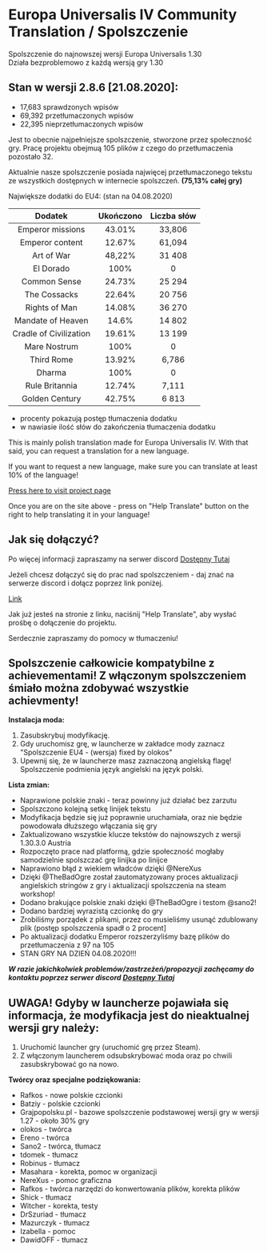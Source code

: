 Europa Universalis IV Community Translation / Spolszczenie
===
Spolszczenie do najnowszej wersji Europa Universalis 1.30  
Działa bezproblemowo z każdą wersją gry 1.30

Stan w  wersji 2.8.6 [21.08.2020]:
---
 * 17,683 sprawdzonych wpisów
 * 69,392 przetłumaczonych wpisów
 * 22,395 nieprzetłumaczonych wpisów

Jest to obecnie najpełniejsze spolszczenie, stworzone przez społeczność gry.
Pracę projektu obejmuą 105 plików z czego do przetłumaczenia pozostało 32.

Aktualnie nasze spolszczenie posiada najwięcej przetłumaczonego tekstu ze wszystkich dostępnych w internecie spolszczeń. **(75,13% całej gry)**

Największe dodatki do EU4:
(stan na 04.08.2020)

|         Dodatek        | Ukończono | Liczba słów |
|:----------------------:|:---------:|:-----------:|
| Emperor missions       | 43.01%    | 33,806      |
| Emperor content        | 12.67%    | 61,094      |
| Art of War             | 48,22%    | 31 408      |
| El Dorado              | 100%      |      0      |
| Common Sense           | 24.73%    | 25 294      |
| The Cossacks           | 22.64%    | 20 756      |
| Rights of Man          | 14.08%    | 36 270      |
| Mandate of Heaven      | 14.6%     | 14 802      |
| Cradle of Civilization | 19.61%    | 13 199      |
| Mare Nostrum           | 100%      |      0      |
| Third Rome             | 13.92%    |  6,786      |
| Dharma                 | 100%      |      0      |
| Rule Britannia         | 12.74%    |  7,111      |
| Golden Century         | 42.75%    |  6 813      |

 * procenty pokazują postęp tłumaczenia dodatku
 * w nawiasie ilość słów do zakończenia tłumaczenia dodatku

This is mainly polish translation made for Europa Universalis IV.
With that said, you can request a translation for a new language.

If you want to request a new language, make sure you can translate at least 10% of the language!

[Press here to visit project page](https://www.transifex.com/europa-universalis-iv-community-translation/Community-edition/)

Once you are on the site above - press on "Help Translate" button on the right to help translating it in your language!

Jak się dołączyć?
---

Po więcej informacji zapraszamy na serwer discord [Dostępny Tutaj](https://discord.gg/QUB7z23])

Jeżeli chcesz dołączyć się do prac nad spolszczeniem - daj znać na serwerze discord i dołącz poprzez link poniżej.

[Link](https://www.transifex.com/europa-universalis-iv-community-translation/Community-edition/)

Jak już jesteś na stronie z linku, naciśnij "Help Translate", aby wysłać prośbę o dołączenie do projektu.

Serdecznie zapraszamy do pomocy w tłumaczeniu!


**Spolszczenie całkowicie kompatybilne z achievementami! Z włączonym spolszczeniem śmiało można zdobywać wszystkie achievmenty!**
---

**Instalacja moda:**
1. Zasubskrybuj modyfikację.
2. Gdy uruchomisz grę, w launcherze w zakładce mody zaznacz "Spolszczenie EU4 - (wersja) fixed by olokos"
3. Upewnij się, że w launcherze masz zaznaczoną angielską flagę! Spolszczenie podmienia język angielski na język polski.


**Lista zmian:**
- Naprawione polskie znaki - teraz powinny już działać bez zarzutu
- Spolszczono kolejną setkę linijek tekstu
- Modyfikacja będzie się już poprawnie uruchamiała, oraz nie będzie powodowała dłuższego włączania się gry
- Zaktualizowano wszystkie klucze tekstów do najnowszych z wersji 1.30.3.0 Austria
- Rozpoczęto prace nad platformą, gdzie społeczność mogłaby samodzielnie spolszczać grę linijka po linijce
- Naprawiono błąd z wiekiem władców dzięki @NereXus
- Dzięki @TheBadOgre został zautomatyzowany proces aktualizacji angielskich stringów z gry i aktualizacji spolszczenia na steam workshop! 
- Dodano brakujące polskie znaki dzięki @TheBadOgre i testom @sano2!
- Dodano bardziej wyrazistą czcionkę do gry
- Zrobiliśmy porządek z plikami, przez co musieliśmy usunąć zdublowany plik (postęp spolszczenia spadł o 2 procent]
- Po aktualizacji dodatku Emperor rozszerzyliśmy bazę plików do przetłumaczenia z 97 na 105
- STAN GRY NA DZIEŃ 04.08.2020!!!

**_W razie jakichkolwiek problemów/zastrzeżeń/propozycji zachęcamy do kontaktu poprzez serwer discord [Dostępny Tutaj](https://discord.gg/QUB7z23])_**

UWAGA! Gdyby w launcherze pojawiała się informacja, że modyfikacja jest do nieaktualnej wersji gry należy:
---
1. Uruchomić launcher gry (uruchomić grę przez Steam).
2. Z włączonym launcherem odsubskrybować moda oraz po chwili zasubskrybować go na nowo.

**Twórcy oraz specjalne podziękowania:**
- Rafkos - nowe polskie czcionki
- Batziy - polskie czcionki
- Grajpopolsku.pl - bazowe spolszczenie podstawowej wersji gry w wersji 1.27 - około 30% gry
- olokos - twórca
- Ereno - twórca
- Sano2 - twórca, tłumacz
- tdomek - tłumacz
- Robinus - tłumacz
- Masahara - korekta, pomoc w organizacji
- NereXus - pomoc graficzna
- Rafkos - twórca narzędzi do konwertowania plików, korekta plików
- Shick - tłumacz
- Witcher - korekta, testy
- DrSzuriad - tłumacz
- Mazurczyk - tłumacz
- Izabella - pomoc
- DawidOFF - tłumacz
